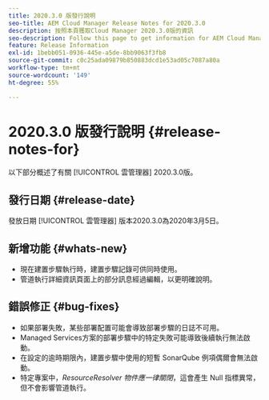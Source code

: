 ```yaml
---
title: 2020.3.0 版發行說明
seo-title: AEM Cloud Manager Release Notes for 2020.3.0
description: 按照本頁獲取Cloud Manager 2020.3.0版的資訊
seo-description: Follow this page to get information for AEM Cloud Manager Release 2020.3.0
feature: Release Information
exl-id: 1bebb051-0936-445e-a5de-8bb9063f3fb8
source-git-commit: c0c25ada09879b850883dcd1e53ad05c7087a80a
workflow-type: tm+mt
source-wordcount: '149'
ht-degree: 55%

---
```


# 2020.3.0 版發行說明 {#release-notes-for}

以下部分概述了有關 [!UICONTROL 雲管理器] 2020.3.0版。

## 發行日期 {#release-date}

發放日期 [!UICONTROL 雲管理器] 版本2020.3.0為2020年3月5日。

## 新增功能 {#whats-new}

* 現在建置步驟執行時，建置步驟記錄可供同時使用。
* 管道執行詳細資訊頁面上的部分訊息經過編輯，以更明確說明。

## 錯誤修正 {#bug-fixes}

* 如果部署失敗，某些部署配置可能會導致部署步驟的日誌不可用。
* Managed Services方案的部署步驟中的特定失敗可能導致後續執行無法啟動。
* 在設定的逾時期限內，建置步驟中使用的短暫 SonarQube 例項偶爾會無法啟動。
* 特定專案中，*ResourceResolver 物件應一律關閉*，這會產生 Null 指標異常，但不會影響管道執行。
